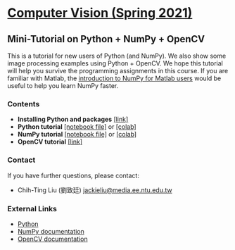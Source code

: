 # [Computer Vision (Spring 2021)](http://media.ee.ntu.edu.tw/courses/cv/21S/)

## Mini-Tutorial on Python + NumPy + OpenCV

This is a tutorial for new users of Python (and NumPy).
We also show some image processing examples using Python + OpenCV.
We hope this tutorial will help you survive the programming assignments in this course.
If you are familiar with Matlab, the [introduction to NumPy for Matlab users](https://docs.scipy.org/doc/numpy/user/numpy-for-matlab-users.html) would be useful to help you learn NumPy faster.

### Contents

* __Installing Python and packages__ [[link]](https://github.com/mediaic/CV_Course_Tutorial/blob/master/Python%20Intro%20%26%20Install.pdf)
* __Python tutorial__ [[notebook file]](https://github.com/mediaic/CV_Course_Tutorial/blob/master/python_tutorial.ipynb) or  [[colab]](https://colab.research.google.com/drive/1gfbudbCvhmCOvgIYU6GrHhRIfSk08J3Q)
* __NumPy tutorial__ [[notebook file]](https://github.com/mediaic/CV_Course_Tutorial/blob/master/numpy_tutorial.ipynb) or [[colab]](https://drive.google.com/file/d/1XGywWArQnpbfvolWp-MTRS_tmTUpE3Y-/view?usp=sharing)
* __OpenCV tutorial__ [[link]](https://github.com/mediaic/CV_Course_Tutorial/tree/master/OpenCV)

### Contact

If you have further questions, please contact:
* Chih-Ting Liu (劉致廷) jackieliu@media.ee.ntu.edu.tw

### External Links

* [Python](https://www.python.org/downloads/)
* [NumPy documentation](https://docs.scipy.org/doc/numpy/index.html)
* [OpenCV documentation](https://docs.opencv.org/)

